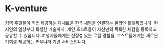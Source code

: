 # K-venture

지역 주민들이 직접 제공하는 다채로운 한국 체험을 연결하는 온라인 플랫폼입니다. 현지인의 일상부터 특별한 기술까지, 개인 호스트들이 자신만의 독특한 체험을 등록하고 공유할 수 있습니다. 여행자들에게는 진정성 있는 로컬 경험을, 호스트들에게는 새로운 기회를 제공하는 커뮤니티 기반 서비스입니다.
